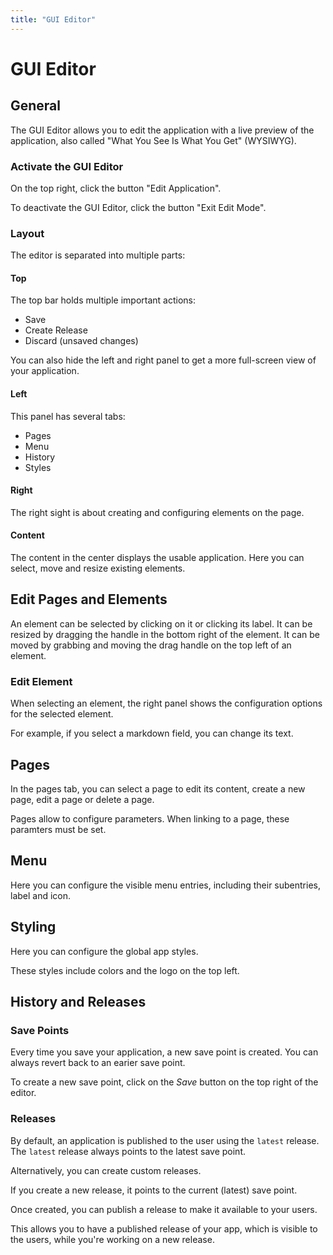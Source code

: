 ```yaml
---
title: "GUI Editor"
---
```


# GUI Editor

## General

The GUI Editor allows you to edit the application with a live preview of the
application, also called "What You See Is What You Get" (WYSIWYG).

### Activate the GUI Editor

On the top right, click the button "Edit Application".

To deactivate the GUI Editor, click the button "Exit Edit Mode".

### Layout

The editor is separated into multiple parts:

#### Top

The top bar holds multiple important actions:

- Save
- Create Release
- Discard (unsaved changes)

You can also hide the left and right panel to get a more full-screen view of
your application.

#### Left

This panel has several tabs:

- Pages
- Menu
- History
- Styles

#### Right

The right sight is about creating and configuring elements on the page.

#### Content

The content in the center displays the usable application. Here you can select,
move and resize existing elements.

## Edit Pages and Elements

An element can be selected by clicking on it or clicking its label.
It can be resized by dragging the handle in the bottom right of the element.
It can be moved by grabbing and moving the drag handle on the top left of an
element.

### Edit Element

When selecting an element, the right panel shows the configuration options for
the selected element.

For example, if you select a markdown field, you can change its text.

## Pages

In the pages tab, you can select a page to edit its content, create a new page,
edit a page or delete a page.

Pages allow to configure parameters. When linking to a page, these paramters
must be set.

## Menu

Here you can configure the visible menu entries, including their subentries,
label and icon.

## Styling

Here you can configure the global app styles.

These styles include colors and the logo on the top left.

## History and Releases

### Save Points

Every time you save your application, a new save point is created.
You can always revert back to an earier save point.

To create a new save point, click on the _Save_ button on the top right of the
editor.

### Releases

By default, an application is published to the user using the `latest` release.
The `latest` release always points to the latest save point.

Alternatively, you can create custom releases.

If you create a new release, it points to the current (latest) save point.

Once created, you can publish a release to make it available to your users.

This allows you to have a published release of your app, which is visible to the
users, while you're working on a new release.

